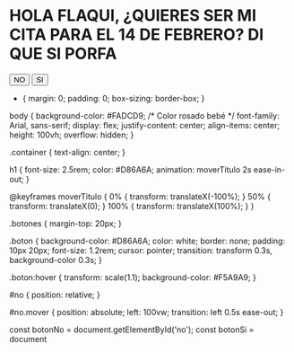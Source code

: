 <!DOCTYPE html>
<html lang="es">
<head>
    <meta charset="UTF-8">
    <meta name="viewport" content="width=device-width, initial-scale=1.0">
    <title>Pedirle ser mi San Valentín</title>
    <link rel="stylesheet" href="styles.css">
</head>
<body>
    <div class="container">
        <h1 id="titulo">HOLA FLAQUI, ¿QUIERES SER MI CITA PARA EL 14 DE FEBRERO? DI QUE SI PORFA</h1>
        <div class="botones">
            <button id="no" class="boton">NO</button>
            <button id="si" class="boton">SI</button>
        </div>
    </div>
    <script src="script.js"></script>
</body>
</html>

* {
    margin: 0;
    padding: 0;
    box-sizing: border-box;
}

body {
    background-color: #FADCD9; /* Color rosado bebé */
    font-family: Arial, sans-serif;
    display: flex;
    justify-content: center;
    align-items: center;
    height: 100vh;
    overflow: hidden;
}

.container {
    text-align: center;
}

h1 {
    font-size: 2.5rem;
    color: #D86A6A;
    animation: moverTitulo 2s ease-in-out;
}

@keyframes moverTitulo {
    0% { transform: translateX(-100%); }
    50% { transform: translateX(0); }
    100% { transform: translateX(100%); }
}

.botones {
    margin-top: 20px;
}

.boton {
    background-color: #D86A6A;
    color: white;
    border: none;
    padding: 10px 20px;
    font-size: 1.2rem;
    cursor: pointer;
    transition: transform 0.3s, background-color 0.3s;
}

.boton:hover {
    transform: scale(1.1);
    background-color: #F5A9A9;
}

#no {
    position: relative;
}

#no.mover {
    position: absolute;
    left: 100vw;
    transition: left 0.5s ease-out;
}

const botonNo = document.getElementById('no');
const botonSi = document
